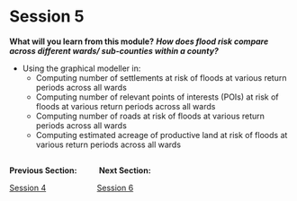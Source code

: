 # Session 5

**What will you learn from this module?**
 ***How does flood risk compare across different wards/ sub-counties within a county?***
 - Using the graphical modeller in: 
   - Computing number of settlements at risk of floods at various return periods across all wards
   - Computing number of relevant points of interests (POIs) at risk of floods at various return periods across all wards
   - Computing number of roads at risk of floods at various return periods across all wards
   - Computing estimated acreage of productive land at risk of floods at various return periods across all wards


##
**Previous Section:**&nbsp;&nbsp;&nbsp;&nbsp;&nbsp;&nbsp;&nbsp; &nbsp; **Next Section:**

<a href="Session4.md" title="Session 4">Session 4</a> &nbsp; &nbsp; &nbsp; &nbsp; &nbsp; &nbsp; &nbsp; &nbsp; &nbsp; &nbsp; &nbsp; <a href="Session6.md" title="Session 6">Session 6</a>

